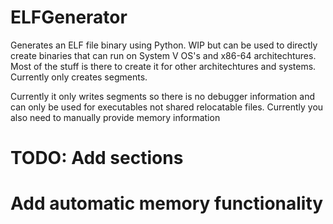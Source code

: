# ELFGenerator
Generates an ELF file binary using Python. WIP but can be used to directly create binaries that can run on System V OS's and x86-64 architechtures.
Most of the stuff is there to create it for other architechtures and systems. Currently only creates segments.

Currently it only writes segments so there is no debugger information and can only be used for executables not shared relocatable files. 
Currently you also need to manually provide memory information
# TODO: Add sections
# Add automatic memory functionality
